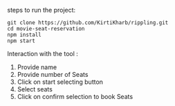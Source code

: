 steps to run the project:

```
git clone https://github.com/KirtiKharb/rippling.git
cd movie-seat-reservation
npm install
npm start
```

Interaction with the tool :
1. Provide name
2. Provide number of Seats
3. Click on start selecting button
4. Select seats
5. Click on confirm selection to book Seats
